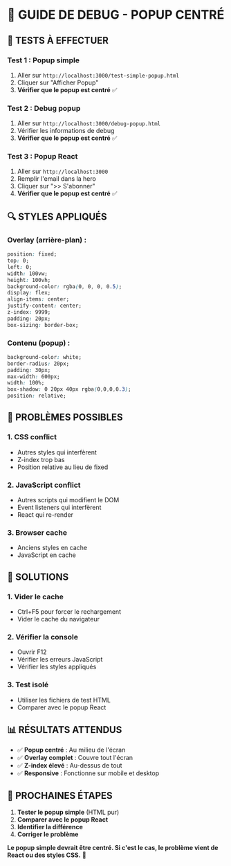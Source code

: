 # 🔧 GUIDE DE DEBUG - POPUP CENTRÉ

## 🧪 **TESTS À EFFECTUER**

### **Test 1 : Popup simple**
1. Aller sur `http://localhost:3000/test-simple-popup.html`
2. Cliquer sur "Afficher Popup"
3. **Vérifier que le popup est centré** ✅

### **Test 2 : Debug popup**
1. Aller sur `http://localhost:3000/debug-popup.html`
2. Vérifier les informations de debug
3. **Vérifier que le popup est centré** ✅

### **Test 3 : Popup React**
1. Aller sur `http://localhost:3000`
2. Remplir l'email dans la hero
3. Cliquer sur ">> S'abonner"
4. **Vérifier que le popup est centré** ✅

## 🔍 **STYLES APPLIQUÉS**

### **Overlay (arrière-plan) :**
```css
position: fixed;
top: 0;
left: 0;
width: 100vw;
height: 100vh;
background-color: rgba(0, 0, 0, 0.5);
display: flex;
align-items: center;
justify-content: center;
z-index: 9999;
padding: 20px;
box-sizing: border-box;
```

### **Contenu (popup) :**
```css
background-color: white;
border-radius: 20px;
padding: 30px;
max-width: 600px;
width: 100%;
box-shadow: 0 20px 40px rgba(0,0,0,0.3);
position: relative;
```

## 🐛 **PROBLÈMES POSSIBLES**

### **1. CSS conflict**
- Autres styles qui interfèrent
- Z-index trop bas
- Position relative au lieu de fixed

### **2. JavaScript conflict**
- Autres scripts qui modifient le DOM
- Event listeners qui interfèrent
- React qui re-render

### **3. Browser cache**
- Anciens styles en cache
- JavaScript en cache

## 🔧 **SOLUTIONS**

### **1. Vider le cache**
- Ctrl+F5 pour forcer le rechargement
- Vider le cache du navigateur

### **2. Vérifier la console**
- Ouvrir F12
- Vérifier les erreurs JavaScript
- Vérifier les styles appliqués

### **3. Test isolé**
- Utiliser les fichiers de test HTML
- Comparer avec le popup React

## 📊 **RÉSULTATS ATTENDUS**

- ✅ **Popup centré** : Au milieu de l'écran
- ✅ **Overlay complet** : Couvre tout l'écran
- ✅ **Z-index élevé** : Au-dessus de tout
- ✅ **Responsive** : Fonctionne sur mobile et desktop

## 🚀 **PROCHAINES ÉTAPES**

1. **Tester le popup simple** (HTML pur)
2. **Comparer avec le popup React**
3. **Identifier la différence**
4. **Corriger le problème**

**Le popup simple devrait être centré. Si c'est le cas, le problème vient de React ou des styles CSS.** 🎯



